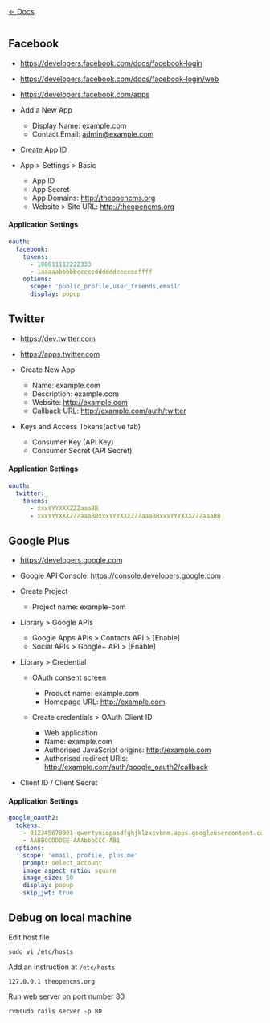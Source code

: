 [&larr; Docs](./README.md)

```
```

## Facebook

* https://developers.facebook.com/docs/facebook-login
* https://developers.facebook.com/docs/facebook-login/web
* https://developers.facebook.com/apps
* Add a New App

  * Display Name: example.com
  * Contact Email: admin@example.com

* Create App ID

* App > Settings > Basic

  * App ID
  * App Secret
  * App Domains: http://theopencms.org
  * Website > Site URL: http://theopencms.org

#### Application Settings

```yaml
oauth:
  facebook:
    tokens:
      - 100011112222333
      - 1aaaaabbbbbcccccddddddeeeeeeffff
    options:
      scope: 'public_profile,user_friends,email'
      display: popup
```

## Twitter

* https://dev.twitter.com
* https://apps.twitter.com
* Create New App

  * Name: example.com
  * Description: example.com
  * Website: http://example.com
  * Callback URL: http://example.com/auth/twitter

* Keys and Access Tokens(active tab)

  * Consumer Key (API Key)
  * Consumer Secret (API Secret)

#### Application Settings

```yaml
oauth:
  twitter:
    tokens:
      - xxxYYYXXXZZZaaaBB
      - xxxYYYXXXZZZaaaBBxxxYYYXXXZZZaaaBBxxxYYYXXXZZZaaaBB
```

## Google Plus

* https://developers.google.com
* Google API Console: https://console.developers.google.com
* Create Project

  * Project name: example-com

* Library > Google APIs

  * Google Apps APIs > Contacts API > [Enable]
  * Social APIs > Google+ API > [Enable]

* Library > Credential

  * OAuth consent screen

    * Product name: example.com
    * Homepage URL: http://example.com

  * Create credentials > OAuth Client ID

    * Web application
    * Name: example.com
    * Authorised JavaScript origins: http://example.com
    * Authorised redirect URIs: http://example.com/auth/google_oauth2/callback

* Client ID / Client Secret

#### Application Settings

```yaml
google_oauth2:
  tokens:
    - 012345678901-qwertyuiopasdfghjklzxcvbnm.apps.googleusercontent.com
    - AABBCCDDDEE-AAAbbbCCC-AB1
  options:
    scope: 'email, profile, plus.me'
    prompt: select_account
    image_aspect_ratio: square
    image_size: 50
    display: popup
    skip_jwt: true
```

## Debug on local machine

Edit host file

```
sudo vi /etc/hosts
```

Add an instruction at `/etc/hosts`

```
127.0.0.1 theopencms.org
```

Run web server on port number 80

```
rvmsudo rails server -p 80
```
